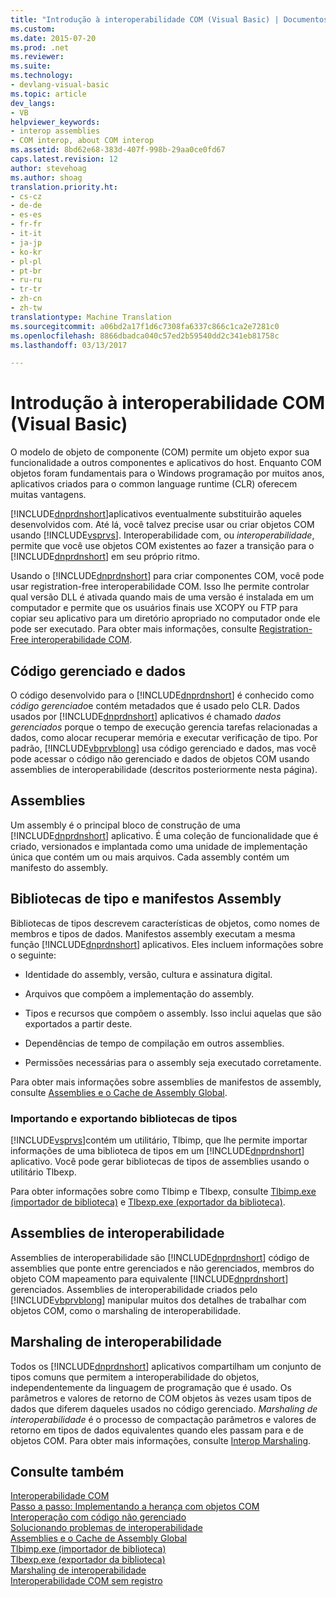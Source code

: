```yaml
---
title: "Introdução à interoperabilidade COM (Visual Basic) | Documentos do Microsoft"
ms.custom: 
ms.date: 2015-07-20
ms.prod: .net
ms.reviewer: 
ms.suite: 
ms.technology:
- devlang-visual-basic
ms.topic: article
dev_langs:
- VB
helpviewer_keywords:
- interop assemblies
- COM interop, about COM interop
ms.assetid: 8bd62e68-383d-407f-998b-29aa0ce0fd67
caps.latest.revision: 12
author: stevehoag
ms.author: shoag
translation.priority.ht:
- cs-cz
- de-de
- es-es
- fr-fr
- it-it
- ja-jp
- ko-kr
- pl-pl
- pt-br
- ru-ru
- tr-tr
- zh-cn
- zh-tw
translationtype: Machine Translation
ms.sourcegitcommit: a06bd2a17f1d6c7308fa6337c866c1ca2e7281c0
ms.openlocfilehash: 8866dbadca040c57ed2b59540dd2c341eb81758c
ms.lasthandoff: 03/13/2017

---
```

# <a name="introduction-to-com-interop-visual-basic"></a>Introdução à interoperabilidade COM (Visual Basic)
O modelo de objeto de componente (COM) permite um objeto expor sua funcionalidade a outros componentes e aplicativos do host. Enquanto COM objetos foram fundamentais para o Windows programação por muitos anos, aplicativos criados para o common language runtime (CLR) oferecem muitas vantagens.  
  
 [!INCLUDE[dnprdnshort](../../../csharp/getting-started/includes/dnprdnshort_md.md)]aplicativos eventualmente substituirão aqueles desenvolvidos com. Até lá, você talvez precise usar ou criar objetos COM usando [!INCLUDE[vsprvs](../../../csharp/includes/vsprvs_md.md)]. Interoperabilidade com, ou *interoperabilidade*, permite que você use objetos COM existentes ao fazer a transição para o [!INCLUDE[dnprdnshort](../../../csharp/getting-started/includes/dnprdnshort_md.md)] em seu próprio ritmo.  
  
 Usando o [!INCLUDE[dnprdnshort](../../../csharp/getting-started/includes/dnprdnshort_md.md)] para criar componentes COM, você pode usar registration-free interoperabilidade COM. Isso lhe permite controlar qual versão DLL é ativada quando mais de uma versão é instalada em um computador e permite que os usuários finais use XCOPY ou FTP para copiar seu aplicativo para um diretório apropriado no computador onde ele pode ser executado. Para obter mais informações, consulte [Registration-Free interoperabilidade COM](http://msdn.microsoft.com/library/90f308b9-82dc-414a-bce1-77e0155e56bd).  
  
## <a name="managed-code-and-data"></a>Código gerenciado e dados  
 O código desenvolvido para o [!INCLUDE[dnprdnshort](../../../csharp/getting-started/includes/dnprdnshort_md.md)] é conhecido como *código gerenciado*e contém metadados que é usado pelo CLR. Dados usados por [!INCLUDE[dnprdnshort](../../../csharp/getting-started/includes/dnprdnshort_md.md)] aplicativos é chamado *dados gerenciados* porque o tempo de execução gerencia tarefas relacionadas a dados, como alocar recuperar memória e executar verificação de tipo. Por padrão, [!INCLUDE[vbprvblong](../../../visual-basic/developing-apps/customizing-extending-my/includes/vbprvblong_md.md)] usa código gerenciado e dados, mas você pode acessar o código não gerenciado e dados de objetos COM usando assemblies de interoperabilidade (descritos posteriormente nesta página).  
  
## <a name="assemblies"></a>Assemblies  
 Um assembly é o principal bloco de construção de uma [!INCLUDE[dnprdnshort](../../../csharp/getting-started/includes/dnprdnshort_md.md)] aplicativo. É uma coleção de funcionalidade que é criado, versionados e implantada como uma unidade de implementação única que contém um ou mais arquivos. Cada assembly contém um manifesto do assembly.  
  
## <a name="type-libraries-and-assembly-manifests"></a>Bibliotecas de tipo e manifestos Assembly  
 Bibliotecas de tipos descrevem características de objetos, como nomes de membros e tipos de dados. Manifestos assembly executam a mesma função [!INCLUDE[dnprdnshort](../../../csharp/getting-started/includes/dnprdnshort_md.md)] aplicativos. Eles incluem informações sobre o seguinte:  
  
-   Identidade do assembly, versão, cultura e assinatura digital.  
  
-   Arquivos que compõem a implementação do assembly.  
  
-   Tipos e recursos que compõem o assembly. Isso inclui aquelas que são exportados a partir deste.  
  
-   Dependências de tempo de compilação em outros assemblies.  
  
-   Permissões necessárias para o assembly seja executado corretamente.  
  
 Para obter mais informações sobre assemblies de manifestos de assembly, consulte [Assemblies e o Cache de Assembly Global](../../../visual-basic/programming-guide/concepts/assemblies-gac/index.md).  
  
### <a name="importing-and-exporting-type-libraries"></a>Importando e exportando bibliotecas de tipos  
 [!INCLUDE[vsprvs](../../../csharp/includes/vsprvs_md.md)]contém um utilitário, Tlbimp, que lhe permite importar informações de uma biblioteca de tipos em um [!INCLUDE[dnprdnshort](../../../csharp/getting-started/includes/dnprdnshort_md.md)] aplicativo. Você pode gerar bibliotecas de tipos de assemblies usando o utilitário Tlbexp.  
  
 Para obter informações sobre como Tlbimp e Tlbexp, consulte [Tlbimp.exe (importador de biblioteca)](http://msdn.microsoft.com/library/ec0a8d63-11b3-4acd-b398-da1e37e97382) e [Tlbexp.exe (exportador da biblioteca)](http://msdn.microsoft.com/library/a487d61b-d166-467b-a7ca-d8b52fbff42d).  
  
## <a name="interop-assemblies"></a>Assemblies de interoperabilidade  
 Assemblies de interoperabilidade são [!INCLUDE[dnprdnshort](../../../csharp/getting-started/includes/dnprdnshort_md.md)] código de assemblies que ponte entre gerenciados e não gerenciados, membros do objeto COM mapeamento para equivalente [!INCLUDE[dnprdnshort](../../../csharp/getting-started/includes/dnprdnshort_md.md)] gerenciados. Assemblies de interoperabilidade criados pelo [!INCLUDE[vbprvblong](../../../visual-basic/developing-apps/customizing-extending-my/includes/vbprvblong_md.md)] manipular muitos dos detalhes de trabalhar com objetos COM, como o marshaling de interoperabilidade.  
  
## <a name="interoperability-marshaling"></a>Marshaling de interoperabilidade  
 Todos os [!INCLUDE[dnprdnshort](../../../csharp/getting-started/includes/dnprdnshort_md.md)] aplicativos compartilham um conjunto de tipos comuns que permitem a interoperabilidade do objetos, independentemente da linguagem de programação que é usado. Os parâmetros e valores de retorno de COM objetos às vezes usam tipos de dados que diferem daqueles usados no código gerenciado. *Marshaling de interoperabilidade* é o processo de compactação parâmetros e valores de retorno em tipos de dados equivalentes quando eles passam para e de objetos COM. Para obter mais informações, consulte [Interop Marshaling](http://msdn.microsoft.com/library/115f7a2f-d422-4605-ab36-13a8dd28142a).  
  
## <a name="see-also"></a>Consulte também  
 [Interoperabilidade COM](../../../visual-basic/programming-guide/com-interop/index.md)   
 [Passo a passo: Implementando a herança com objetos COM](../../../visual-basic/programming-guide/com-interop/walkthrough-implementing-inheritance-with-com-objects.md)   
 [Interoperação com código não gerenciado](https://msdn.microsoft.com/library/sd10k43k)   
 [Solucionando problemas de interoperabilidade](../../../visual-basic/programming-guide/com-interop/troubleshooting-interoperability.md)   
 [Assemblies e o Cache de Assembly Global](../../../visual-basic/programming-guide/concepts/assemblies-gac/index.md)   
 [Tlbimp.exe (importador de biblioteca)](http://msdn.microsoft.com/library/ec0a8d63-11b3-4acd-b398-da1e37e97382)   
 [Tlbexp.exe (exportador da biblioteca)](http://msdn.microsoft.com/library/a487d61b-d166-467b-a7ca-d8b52fbff42d)   
 [Marshaling de interoperabilidade](http://msdn.microsoft.com/library/115f7a2f-d422-4605-ab36-13a8dd28142a)   
 [Interoperabilidade COM sem registro](http://msdn.microsoft.com/library/90f308b9-82dc-414a-bce1-77e0155e56bd)
